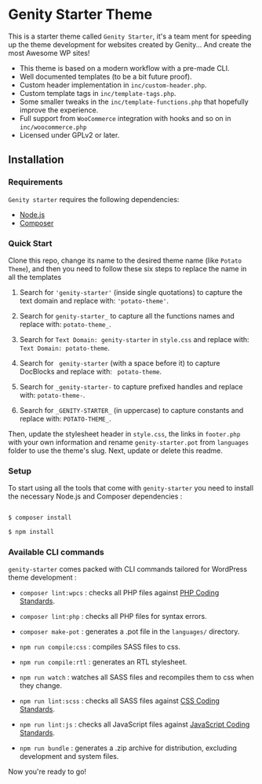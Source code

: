 Genity Starter Theme
===

This is a starter theme called `Genity Starter`, it's a team ment for speeding up the theme development for websites created by Genity... And create the most Awesome WP sites!

* This theme is based on a modern workflow with a pre-made CLI.
* Well documented templates (to be a bit future proof).
* Custom header implementation in `inc/custom-header.php`. 
* Custom template tags in `inc/template-tags.php`.
* Some smaller tweaks in the `inc/template-functions.php` that hopefully improve the experience.
* Full support from `WooCommerce` integration with hooks and so on in `inc/woocommerce.php`
* Licensed under GPLv2 or later. 
  

## Installation

### Requirements
`Genity starter` requires the following dependencies:
-  [Node.js](https://nodejs.org/)
-  [Composer](https://getcomposer.org/)

### Quick Start
Clone this repo, change its name to the desired theme name (like `Potato Theme`), and then you need to follow these six steps to replace the name in all the templates

1. Search for `'genity-starter'` (inside single quotations) to capture the text domain and replace with: `'potato-theme'`.

2. Search for `genity-starter_` to capture all the functions names and replace with: `potato-theme_`.

3. Search for `Text Domain: genity-starter` in `style.css` and replace with: `Text Domain: potato-theme`.

4. Search for <code>&nbsp;genity-starter</code> (with a space before it) to capture DocBlocks and replace with: <code>&nbsp;potato-theme</code>.

5. Search for `_genity-starter-` to capture prefixed handles and replace with: `potato-theme-`.

6. Search for `_GENITY-STARTER_` (in uppercase) to capture constants and replace with: `POTATO-THEME_`.

Then, update the stylesheet header in `style.css`, the links in `footer.php` with your own information and rename `genity-starter.pot` from `languages` folder to use the theme's slug. Next, update or delete this readme.

### Setup
To start using all the tools that come with `genity-starter` you need to install the necessary Node.js and Composer dependencies :

```sh

$ composer install

$ npm install

```

### Available CLI commands
`genity-starter` comes packed with CLI commands tailored for WordPress theme development :

*  `composer lint:wpcs` : checks all PHP files against [PHP Coding Standards](https://developer.wordpress.org/coding-standards/wordpress-coding-standards/php/).

*  `composer lint:php` : checks all PHP files for syntax errors.

*  `composer make-pot` : generates a .pot file in the `languages/` directory.

*  `npm run compile:css` : compiles SASS files to css.

*  `npm run compile:rtl` : generates an RTL stylesheet.

*  `npm run watch` : watches all SASS files and recompiles them to css when they change.

*  `npm run lint:scss` : checks all SASS files against [CSS Coding Standards](https://developer.wordpress.org/coding-standards/wordpress-coding-standards/css/).

*  `npm run lint:js` : checks all JavaScript files against [JavaScript Coding Standards](https://developer.wordpress.org/coding-standards/wordpress-coding-standards/javascript/).

*  `npm run bundle` : generates a .zip archive for distribution, excluding development and system files.

Now you're ready to go! 